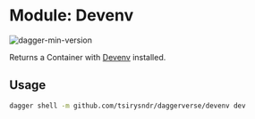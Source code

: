 # Module: Devenv

![dagger-min-version](https://img.shields.io/badge/dagger%20version-v0.9.7-green)

Returns a Container with [Devenv](https://devenv.sh/) installed.

## Usage

```sh
dagger shell -m github.com/tsirysndr/daggerverse/devenv dev
```
